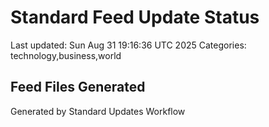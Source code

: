 # Standard Feed Update Status
Last updated: Sun Aug 31 19:16:36 UTC 2025
Categories: technology,business,world

## Feed Files Generated

Generated by Standard Updates Workflow
